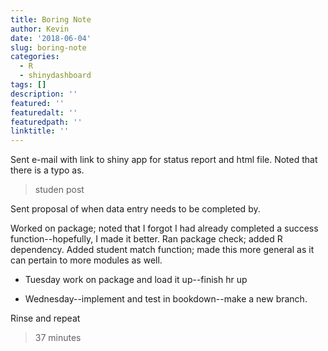 ```yaml
---
title: Boring Note
author: Kevin
date: '2018-06-04'
slug: boring-note
categories:
  - R
  - shinydashboard
tags: []
description: ''
featured: ''
featuredalt: ''
featuredpath: ''
linktitle: ''
---
```


Sent e-mail with link to shiny app for status report and html file. Noted that there is a typo as. 

> studen post

Sent proposal of when data entry needs to be completed by.  


Worked on package; noted that I forgot I had already completed a success function--hopefully, I made it better.  Ran package check; added R dependency. Added student match function; made this more general as it can pertain to more modules as well.

* Tuesday work on package and load it up--finish hr up

* Wednesday--implement and test in bookdown--make a new branch. 

Rinse and repeat


> 37 minutes
